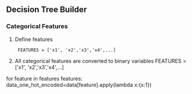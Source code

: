 ## Decision Tree Builder

### Categorical Features

1. Define features

	    FEATURES = ['x1', 'x2','x3','x4',...]  

2. All categorical features are converted to binary variables
 FEATURES = ['x1', 'x2','x3','x4',...]  

for feature in features features:  
 data_one_hot_encoded=data[feature].apply(lambda x:{x:1}) 
    


<!--stackedit_data:
eyJoaXN0b3J5IjpbLTE5NDc1NDE0MTddfQ==
-->